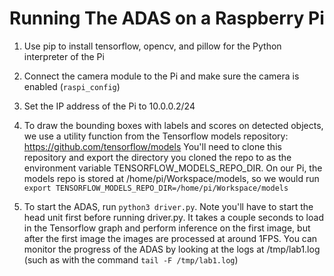 # Running The ADAS on a Raspberry Pi

1. Use pip to install tensorflow, opencv, and pillow for the Python interpreter of the Pi

2. Connect the camera module to the Pi and make sure the camera is enabled (`raspi_config`)

3. Set the IP address of the Pi to 10.0.0.2/24

4. To draw the bounding boxes with labels and scores on detected objects, we use a utility function from the Tensorflow models repository: https://github.com/tensorflow/models  You'll need to clone this repository and export the directory you cloned the repo to as the environment variable TENSORFLOW_MODELS_REPO_DIR. On our Pi, the models repo is stored at /home/pi/Workspace/models, so we would run `export TENSORFLOW_MODELS_REPO_DIR=/home/pi/Workspace/models`

5. To start the ADAS, run `python3 driver.py`. Note you'll have to start the head unit first before running driver.py. It takes a couple seconds to load in the Tensorflow graph and perform inference on the first image, but after the first image the images are processed at around 1FPS. You can monitor the progress of the ADAS by looking at the logs at /tmp/lab1.log (such as with the command `tail -F /tmp/lab1.log`)

